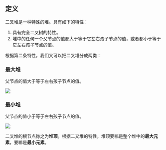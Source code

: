 ## 定义

二叉堆是一种特殊的堆。具有如下的特性：

1. 具有完全二叉树的特性。
2. 堆中的任何一个父节点的值都大于等于它左右孩子节点的值，或者都小于等于它左右孩子节点的值。

根据第二条特性，我们又可以把二叉堆分成两类：

### 最大堆

父节点的值大于等于左右孩子节点的值。

![](https://ws2.sinaimg.cn/large/006tKfTcly1g0hug280w8j30gy0bhaa3.jpg)

### 最小堆

父节点的值小于等于左右孩子节点的值。

![](https://ws2.sinaimg.cn/large/006tKfTcly1g0hugqpdmlj30fd0aiwei.jpg)

二叉堆的根节点称之为**堆顶**。根据二叉堆的特性，堆顶要嘛是整个堆中的**最大元素**，要嘛是**最小元素**。









